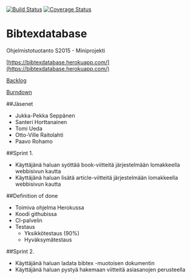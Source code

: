 [![Build Status](https://travis-ci.org/ohtuspringteam/bibtexdatabase.svg?branch=master)](https://travis-ci.org/ohtuspringteam/bibtexdatabase) [![Coverage Status](https://coveralls.io/repos/ohtuspringteam/bibtexdatabase/badge.svg?branch=master&service=github)](https://coveralls.io/github/ohtuspringteam/bibtexdatabase?branch=master)

# Bibtexdatabase

Ohjelmistotuotanto S2015 - Miniprojekti

[https://bibtexdatabase.herokuapp.com/](https://bibtexdatabase.herokuapp.com/)

[Backlog](https://trello.com/b/gAoFBDDj/ohtuspringteam)

[Burndown](https://docs.google.com/spreadsheets/d/1a8vcys8JTx35pfChWAnYL8_g_-55QqnL3yNzM3ais4I/edit?usp=sharing)

##Jäsenet
* Jukka-Pekka Seppänen
* Santeri Horttanainen
* Tomi Ueda
* Otto-Ville Raitolahti
* Paavo Rohamo

##Sprint 1.

* Käyttäjänä haluan syöttää book-viitteitä järjestelmään lomakkeella webbisivun kautta
* Käyttäjänä haluan lisätä article-viitteitä järjestelmään lomakkeella webbisivun kautta

##Definition of done

* Toimiva ohjelma Herokussa
* Koodi githubissa
* Cl-palvelin
* Testaus
	* Yksikkötestaus (90%)
	* Hyväksymätestaus

##Sprint 2.
* Käyttäjänä haluan ladata bibtex -muotoisen dokumentin
* Käyttäjänä haluan pystyä hakemaan viitteitä asiasanojen perusteella
